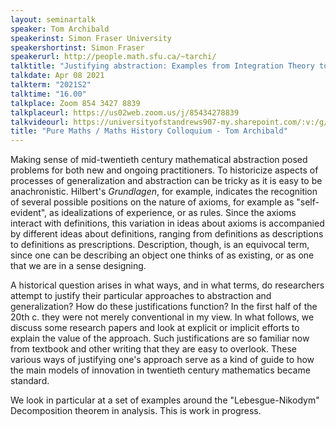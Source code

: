 ```yaml
---
layout: seminartalk
speaker: Tom Archibald
speakerinst: Simon Fraser University
speakershortinst: Simon Fraser
speakerurl: http://people.math.sfu.ca/~tarchi/
talktitle: "Justifying abstraction: Examples from Integration Theory to 1940 with a focus on F. Riesz and O. Nikodym"
talkdate: Apr 08 2021
talkterm: "2021S2"
talktime: "16.00"
talkplace: Zoom 854 3427 8839
talkplaceurl: https://us02web.zoom.us/j/85434278839
talkvideourl: https://universityofstandrews907-my.sharepoint.com/:v:/g/personal/lst6_st-andrews_ac_uk/EUvarGZBgjZGnGAa-qJRY9IBSpqgl4ln6M6gBoN2Axwh_w?e=3LcZWu
title: "Pure Maths / Maths History Colloquium - Tom Archibald"
---
```


 Making sense of  mid-twentieth century mathematical abstraction posed problems for both new and ongoing practitioners. To historicize aspects of processes of generalization and abstraction can be tricky as it is easy to be anachronistic. Hilbert's *Grundlagen*, for example, indicates the recognition of several possible positions on the nature of axioms, for example as "self-evident", as idealizations of experience, or as rules. Since the axioms interact with definitions, this variation in ideas about axioms is accompanied by different ideas about definitions, ranging from definitions as descriptions to definitions as prescriptions. Description, though, is an equivocal term, since one can be describing an object one thinks of as existing, or as one that we are in a sense designing.

A historical question arises in what ways, and in what terms, do researchers attempt to justify their particular approaches to abstraction and generalization? How do these justifications function? In the first half of the 20th c. they were not merely conventional in my view. In what follows, we discuss some research papers and look at  explicit or implicit efforts to explain the value of the approach.  Such justifications are so familiar now from textbook and other writing that they are easy to overlook. These various ways of justifying one's approach serve as a kind of guide to how the main models of innovation in twentieth century mathematics became standard.

We look in particular at a set of examples around the "Lebesgue-Nikodym" Decomposition theorem in analysis. This is work in progress.
